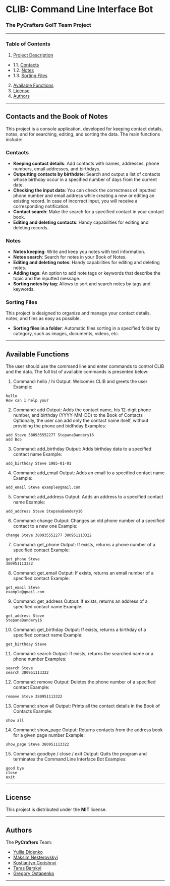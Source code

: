 # CLIB: Command Line Interface Bot
### The PyCrafters GoIT Team Project
____

### Table of Contents  
1. [Project Description](#contacts-and-the-book-of-notes)  
- 1.1. [Contacts](#contacts)
- 1.2. [Notes](#notes)
- 1.3. [Sorting Files](#sorting-files)
2. [Available Functions](#available-functions)
3. [License](#license)
4. [Authors](#authors)
____

## Contacts and the Book of Notes
This project is a console application, developed for keeping contact details, notes, and for searching, editing,
and sorting the data. The main functions include: 

### Contacts
- **Keeping contact details**: Add contacts with names, addresses, phone numbers, email addresses, and birthdays.
- **Outputting contacts by birthdate**: Search and output a list of contacts whose birthday occur in a specified number
of days from the current date.
- **Checking the input data**: You can check the correctness of inputted phone number and email address while creating 
a new or editing an existing record. In case of incorrect input, you will receive a corresponding notification.  
- **Contact search**: Make the search for a specified contact in your contact book.
- **Editing and deleting contacts**: Handy capabilities for editing and deleting records. 

### Notes
- **Notes keeping**: Write and keep you notes with text information.
- **Notes search**: Search for notes in your Book of Notes.
- **Editing and deleting notes**: Handy capabilities for editing and deleting notes.
- **Adding tags**: An option to add note tags or keywords that describe the topic and the inputted message.
- **Sorting notes by tag**: Allows to sort and search notes by tags and keywords.

### Sorting Files
This project is designed to organize and manage your contact details, notes, and files as easy as possible.
- **Sorting files in a folder**: Automatic files sorting in a specified folder by category, such as images, documents,
videos, etc.
____

## Available Functions
The user should use the command line and enter commands to control CLIB and the data.
The full list of available commands is presented below:

1. Command: hello / hi
Output: Welcomes CLIB and greets the user
Example:
```commandline
hello
How can I help you?
```

2. Command: add
Output: Adds the contact name, his 12-digit phone number, and birthday (YYYY-MM-DD) to the Book of Contacts
Optionally, the user can add only the contact name itself, without providing the phone and bidthday 
Examples:
```commandline
add Steve 380935552277 StepanaBandery16
add Bob
```

3. Command: add_birthday
Output: Adds birthday data to a specified contact name
Example:
```commandline
add_birthday Steve 1985-01-01
```

4. Command: add_email
Output: Adds an email to a specified contact name
Example:
```commandline
add_email Steve example@gmail.com
```

5. Command: add_address
Output: Adds an address to a specified contact name
Example:
```commandline
add_address Steve StepanaBandery16
```

6. Command: change
Output: Changes an old phone number of a specified contact to a new one
Example:
```commandline
change Steve 380935552277 380951113322
```

7. Command: get_phone
Output: If exists, returns a phone number of a specified contact
Example:
```commandline
get_phone Steve
380951113322
```

8. Command: get_email <name>
Output: If exists, returns an email number of a specified contact
Example:
```commandline
get_email Steve
example@gmail.com
```

9. Command: get_address
Output: If exists, returns an address of a specified contact name
Example:
```commandline
get_address Steve
StepanaBandery16
```

10. Command: get_birthday
Output: If exists, returns a birthday of a specified contact name
Example:
```commandline
get_birthday Steve
```

11. Command: search
Output: If exists, returns the searched name or a phone number
Examples:
```commandline
search Steve
search 380951113322
```

12. Command: remove
Output: Deletes the phone number of a specified contact
Example:
```commandline
remove Steve 380951113322
```

13. Command: show all
Output: Prints all the contact details in the Book of Contacts
Example:
```commandline
show all
```

14. Command: show_page <name> <phone number>
Output: Returns contacts from the address book for a given page number
Example:
```commandline
show_page Steve 380951113322
```

15. Command: goodbye / close / exit
Output: Quits the program and terminates the Command Line Interface Bot
Examples:
```commandline
good bye
close
exit
```
____

## License
This project is distributed under the **MIT** license.
____

## Authors
The **PyCrafters** Team:
- [Yuliia Didenko](https://github.com/yulyan407)
- [Maksim Nesterovskyi](https://github.com/legendarym4x)
- [Kostiantyn Gorishnyi](https://github.com/Kostiantyn78)
- [Taras Barskyi](https://github.com/Barskyi)
- [Gregory Ostapenko](https://github.com/InSmartGroup)
____
